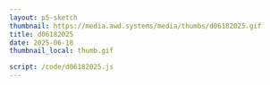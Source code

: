 ```yaml
---
layout: p5-sketch
thumbnail: https://media.awd.systems/media/thumbs/d06182025.gif
title: d06182025
date: 2025-06-18
thumbnail_local: thumb.gif

script: /code/d06182025.js
---
```

